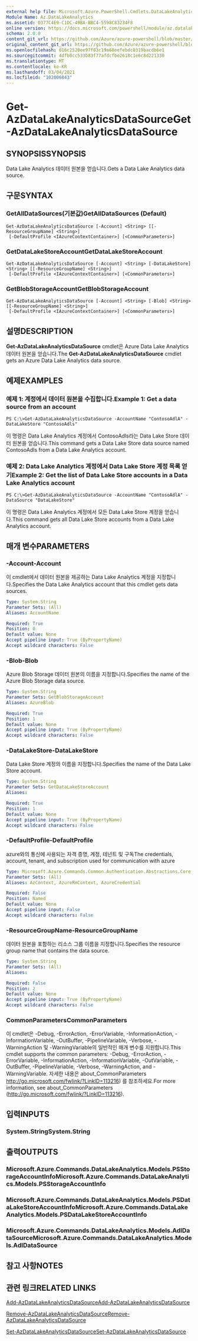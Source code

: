 ```yaml
---
external help file: Microsoft.Azure.PowerShell.Cmdlets.DataLakeAnalytics.dll-Help.xml
Module Name: Az.DataLakeAnalytics
ms.assetid: 0377C4E9-C1DC-49BA-BBC4-5598C83234F8
online version: https://docs.microsoft.com/powershell/module/az.datalakeanalytics/get-azdatalakeanalyticsdatasource
schema: 2.0.0
content_git_url: https://github.com/Azure/azure-powershell/blob/master/src/DataLakeAnalytics/DataLakeAnalytics/help/Get-AzDataLakeAnalyticsDataSource.md
original_content_git_url: https://github.com/Azure/azure-powershell/blob/master/src/DataLakeAnalytics/DataLakeAnalytics/help/Get-AzDataLakeAnalyticsDataSource.md
ms.openlocfilehash: 016c2520ee97f03c19a68eefebdc0319bacdb6e1
ms.sourcegitcommit: 4dfb0cc533b83f77afdcfbe2618c1e6c8d221330
ms.translationtype: MT
ms.contentlocale: ko-KR
ms.lasthandoff: 03/04/2021
ms.locfileid: "102006843"
---
```

# <span data-ttu-id="abb67-101">Get-AzDataLakeAnalyticsDataSource</span><span class="sxs-lookup"><span data-stu-id="abb67-101">Get-AzDataLakeAnalyticsDataSource</span></span>

## <span data-ttu-id="abb67-102">SYNOPSIS</span><span class="sxs-lookup"><span data-stu-id="abb67-102">SYNOPSIS</span></span>
<span data-ttu-id="abb67-103">Data Lake Analytics 데이터 원본을 얻습니다.</span><span class="sxs-lookup"><span data-stu-id="abb67-103">Gets a Data Lake Analytics data source.</span></span>

## <span data-ttu-id="abb67-104">구문</span><span class="sxs-lookup"><span data-stu-id="abb67-104">SYNTAX</span></span>

### <span data-ttu-id="abb67-105">GetAllDataSources(기본값)</span><span class="sxs-lookup"><span data-stu-id="abb67-105">GetAllDataSources (Default)</span></span>
```
Get-AzDataLakeAnalyticsDataSource [-Account] <String> [[-ResourceGroupName] <String>]
 [-DefaultProfile <IAzureContextContainer>] [<CommonParameters>]
```

### <span data-ttu-id="abb67-106">GetDataLakeStoreAccount</span><span class="sxs-lookup"><span data-stu-id="abb67-106">GetDataLakeStoreAccount</span></span>
```
Get-AzDataLakeAnalyticsDataSource [-Account] <String> [-DataLakeStore] <String> [[-ResourceGroupName] <String>]
 [-DefaultProfile <IAzureContextContainer>] [<CommonParameters>]
```

### <span data-ttu-id="abb67-107">GetBlobStorageAccount</span><span class="sxs-lookup"><span data-stu-id="abb67-107">GetBlobStorageAccount</span></span>
```
Get-AzDataLakeAnalyticsDataSource [-Account] <String> [-Blob] <String> [[-ResourceGroupName] <String>]
 [-DefaultProfile <IAzureContextContainer>] [<CommonParameters>]
```

## <span data-ttu-id="abb67-108">설명</span><span class="sxs-lookup"><span data-stu-id="abb67-108">DESCRIPTION</span></span>
<span data-ttu-id="abb67-109">**Get-AzDataLakeAnalyticsDataSource** cmdlet은 Azure Data Lake Analytics 데이터 원본을 얻습니다.</span><span class="sxs-lookup"><span data-stu-id="abb67-109">The **Get-AzDataLakeAnalyticsDataSource** cmdlet gets an Azure Data Lake Analytics data source.</span></span>

## <span data-ttu-id="abb67-110">예제</span><span class="sxs-lookup"><span data-stu-id="abb67-110">EXAMPLES</span></span>

### <span data-ttu-id="abb67-111">예제 1: 계정에서 데이터 원본을 수집합니다.</span><span class="sxs-lookup"><span data-stu-id="abb67-111">Example 1: Get a data source from an account</span></span>
```
PS C:\>Get-AzDataLakeAnalyticsDataSource -AccountName "ContosoAdlA" -DataLakeStore "ContosoAdls"
```

<span data-ttu-id="abb67-112">이 명령은 Data Lake Analytics 계정에서 ContosoAdls라는 Data Lake Store 데이터 원본을 얻습니다.</span><span class="sxs-lookup"><span data-stu-id="abb67-112">This command gets a Data Lake Store data source named ContosoAdls from a Data Lake Analytics account.</span></span>

### <span data-ttu-id="abb67-113">예제 2: Data Lake Analytics 계정에서 Data Lake Store 계정 목록 얻기</span><span class="sxs-lookup"><span data-stu-id="abb67-113">Example 2: Get the list of Data Lake Store accounts in a Data Lake Analytics account</span></span>
```
PS C:\>Get-AzDataLakeAnalyticsDataSource -AccountName "ContosoAdlA" -DataSource "DataLakeStore"
```

<span data-ttu-id="abb67-114">이 명령은 Data Lake Analytics 계정에서 모든 Data Lake Store 계정을 얻습니다.</span><span class="sxs-lookup"><span data-stu-id="abb67-114">This command gets all Data Lake Store accounts from a Data Lake Analytics account.</span></span>

## <span data-ttu-id="abb67-115">매개 변수</span><span class="sxs-lookup"><span data-stu-id="abb67-115">PARAMETERS</span></span>

### <span data-ttu-id="abb67-116">-Account</span><span class="sxs-lookup"><span data-stu-id="abb67-116">-Account</span></span>
<span data-ttu-id="abb67-117">이 cmdlet에서 데이터 원본을 제공하는 Data Lake Analytics 계정을 지정합니다.</span><span class="sxs-lookup"><span data-stu-id="abb67-117">Specifies the Data Lake Analytics account that this cmdlet gets data sources.</span></span>

```yaml
Type: System.String
Parameter Sets: (All)
Aliases: AccountName

Required: True
Position: 0
Default value: None
Accept pipeline input: True (ByPropertyName)
Accept wildcard characters: False
```

### <span data-ttu-id="abb67-118">-Blob</span><span class="sxs-lookup"><span data-stu-id="abb67-118">-Blob</span></span>
<span data-ttu-id="abb67-119">Azure Blob Storage 데이터 원본의 이름을 지정합니다.</span><span class="sxs-lookup"><span data-stu-id="abb67-119">Specifies the name of the Azure Blob Storage data source.</span></span>

```yaml
Type: System.String
Parameter Sets: GetBlobStorageAccount
Aliases: AzureBlob

Required: True
Position: 1
Default value: None
Accept pipeline input: True (ByPropertyName)
Accept wildcard characters: False
```

### <span data-ttu-id="abb67-120">-DataLakeStore</span><span class="sxs-lookup"><span data-stu-id="abb67-120">-DataLakeStore</span></span>
<span data-ttu-id="abb67-121">Data Lake Store 계정의 이름을 지정합니다.</span><span class="sxs-lookup"><span data-stu-id="abb67-121">Specifies the name of the Data Lake Store account.</span></span>

```yaml
Type: System.String
Parameter Sets: GetDataLakeStoreAccount
Aliases:

Required: True
Position: 1
Default value: None
Accept pipeline input: True (ByPropertyName)
Accept wildcard characters: False
```

### <span data-ttu-id="abb67-122">-DefaultProfile</span><span class="sxs-lookup"><span data-stu-id="abb67-122">-DefaultProfile</span></span>
<span data-ttu-id="abb67-123">azure와의 통신에 사용되는 자격 증명, 계정, 테넌트 및 구독</span><span class="sxs-lookup"><span data-stu-id="abb67-123">The credentials, account, tenant, and subscription used for communication with azure</span></span>

```yaml
Type: Microsoft.Azure.Commands.Common.Authentication.Abstractions.Core.IAzureContextContainer
Parameter Sets: (All)
Aliases: AzContext, AzureRmContext, AzureCredential

Required: False
Position: Named
Default value: None
Accept pipeline input: False
Accept wildcard characters: False
```

### <span data-ttu-id="abb67-124">-ResourceGroupName</span><span class="sxs-lookup"><span data-stu-id="abb67-124">-ResourceGroupName</span></span>
<span data-ttu-id="abb67-125">데이터 원본을 포함하는 리소스 그룹 이름을 지정합니다.</span><span class="sxs-lookup"><span data-stu-id="abb67-125">Specifies the resource group name that contains the data source.</span></span>

```yaml
Type: System.String
Parameter Sets: (All)
Aliases:

Required: False
Position: 2
Default value: None
Accept pipeline input: True (ByPropertyName)
Accept wildcard characters: False
```

### <span data-ttu-id="abb67-126">CommonParameters</span><span class="sxs-lookup"><span data-stu-id="abb67-126">CommonParameters</span></span>
<span data-ttu-id="abb67-127">이 cmdlet은 -Debug, -ErrorAction, -ErrorVariable, -InformationAction, -InformationVariable, -OutBuffer, -PipelineVariable, -Verbose, -WarningAction 및 -WarningVariable의 일반적인 매개 변수를 지원합니다.</span><span class="sxs-lookup"><span data-stu-id="abb67-127">This cmdlet supports the common parameters: -Debug, -ErrorAction, -ErrorVariable, -InformationAction, -InformationVariable, -OutVariable, -OutBuffer, -PipelineVariable, -Verbose, -WarningAction, and -WarningVariable.</span></span> <span data-ttu-id="abb67-128">자세한 내용은 about_CommonParameters http://go.microsoft.com/fwlink/?LinkID=113216) 를 참조하세요.</span><span class="sxs-lookup"><span data-stu-id="abb67-128">For more information, see about_CommonParameters (http://go.microsoft.com/fwlink/?LinkID=113216).</span></span>

## <span data-ttu-id="abb67-129">입력</span><span class="sxs-lookup"><span data-stu-id="abb67-129">INPUTS</span></span>

### <span data-ttu-id="abb67-130">System.String</span><span class="sxs-lookup"><span data-stu-id="abb67-130">System.String</span></span>

## <span data-ttu-id="abb67-131">출력</span><span class="sxs-lookup"><span data-stu-id="abb67-131">OUTPUTS</span></span>

### <span data-ttu-id="abb67-132">Microsoft.Azure.Commands.DataLakeAnalytics.Models.PSStorageAccountInfo</span><span class="sxs-lookup"><span data-stu-id="abb67-132">Microsoft.Azure.Commands.DataLakeAnalytics.Models.PSStorageAccountInfo</span></span>

### <span data-ttu-id="abb67-133">Microsoft.Azure.Commands.DataLakeAnalytics.Models.PSDataLakeStoreAccountInfo</span><span class="sxs-lookup"><span data-stu-id="abb67-133">Microsoft.Azure.Commands.DataLakeAnalytics.Models.PSDataLakeStoreAccountInfo</span></span>

### <span data-ttu-id="abb67-134">Microsoft.Azure.Commands.DataLakeAnalytics.Models.AdlDataSource</span><span class="sxs-lookup"><span data-stu-id="abb67-134">Microsoft.Azure.Commands.DataLakeAnalytics.Models.AdlDataSource</span></span>

## <span data-ttu-id="abb67-135">참고 사항</span><span class="sxs-lookup"><span data-stu-id="abb67-135">NOTES</span></span>

## <span data-ttu-id="abb67-136">관련 링크</span><span class="sxs-lookup"><span data-stu-id="abb67-136">RELATED LINKS</span></span>

[<span data-ttu-id="abb67-137">Add-AzDataLakeAnalyticsDataSource</span><span class="sxs-lookup"><span data-stu-id="abb67-137">Add-AzDataLakeAnalyticsDataSource</span></span>](./Add-AzDataLakeAnalyticsDataSource.md)

[<span data-ttu-id="abb67-138">Remove-AzDataLakeAnalyticsDataSource</span><span class="sxs-lookup"><span data-stu-id="abb67-138">Remove-AzDataLakeAnalyticsDataSource</span></span>](./Remove-AzDataLakeAnalyticsDataSource.md)

[<span data-ttu-id="abb67-139">Set-AzDataLakeAnalyticsDataSource</span><span class="sxs-lookup"><span data-stu-id="abb67-139">Set-AzDataLakeAnalyticsDataSource</span></span>](./Set-AzDataLakeAnalyticsDataSource.md)


